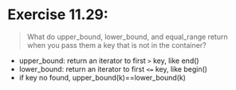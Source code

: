 # Exercise 11.29:
> What do upper_bound, lower_bound, and equal_range return  
 when you pass them a key that is not in the container?  

- upper_bound: return an iterator to first `>` key, like end()
- lower_bound: return an iterator to first `<=` key, like begin()
- if key no found, upper_bound(k)==lower_bound(k)